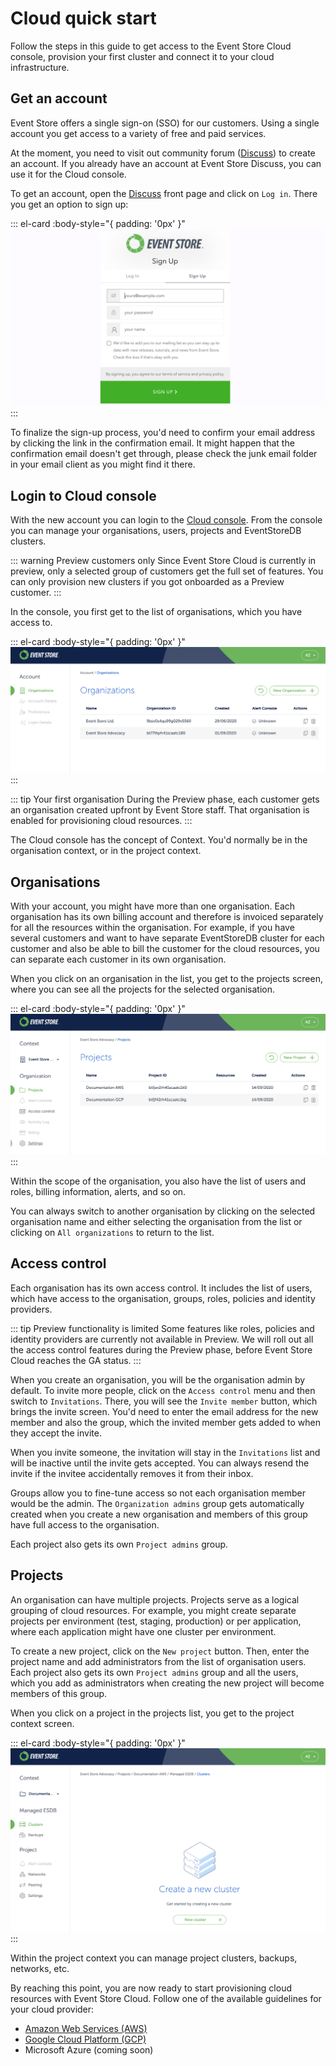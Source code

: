 # Cloud quick start

Follow the steps in this guide to get access to the Event Store Cloud console, provision your first cluster and connect it to your cloud infrastructure.

## Get an account

Event Store offers a single sign-on (SSO) for our customers. Using a single account you get access to a variety of free and paid services.

At the moment, you need to visit out community forum ([Discuss](https://discuss.eventstore.com)) to create an account. If you already have an account at Event Store Discuss, you can use it for the Cloud console.

To get an account, open the [Discuss](https://discuss.eventstore.com) front page and click on `Log in`. There you get an option to sign up:

::: el-card :body-style="{ padding: '0px' }" 
![Sign up screen](./images/discuss-signup.png)
:::

To finalize the sign-up process, you'd need to confirm your email address by clicking the link in the confirmation email. It might happen that the confirmation email doesn't get through, please check the junk email folder in your email client as you might find it there.

## Login to Cloud console

With the new account you can login to the [Cloud console](https://console.eventstore.cloud). From the console you can manage your organisations, users, projects and EventStoreDB clusters.

::: warning Preview customers only
Since Event Store Cloud is currently in preview, only a selected group of customers get the full set of features. You can only provision new clusters if you got onboarded as a Preview customer.
:::

In the console, you first get to the list of organisations, which you have access to.

::: el-card :body-style="{ padding: '0px' }" 
![Cloud organisations](./images/cloud-console-orgs.png)
:::

::: tip Your first organisation
During the Preview phase, each customer gets an organisation created upfront by Event Store staff. That organisation is enabled for provisioning cloud resources.
:::

The Cloud console has the concept of Context. You'd normally be in the organisation context, or in the project context.

## Organisations

With your account, you might have more than one organisation. Each organisation has its own billing account and therefore is invoiced separately for all the resources within the organisation. For example, if you have several customers and want to have separate EventStoreDB cluster for each customer and also be able to bill the customer for the cloud resources, you can separate each customer in its own organisation.

When you click on an organisation in the list, you get to the projects screen, where you can see all the projects for the selected organisation.

::: el-card :body-style="{ padding: '0px' }" 
![Projects within the organisation](./images/cloud-org-projects.png)
:::

Within the scope of the organisation, you also have the list of users and roles, billing information, alerts, and so on.

You can always switch to another organisation by clicking on the selected organisation name and either selecting the organisation from the list or clicking on `All organizations` to return to the list.

## Access control

Each organisation has its own access control. It includes the list of users, which have access to the organisation, groups, roles, policies and identity providers.

::: tip Preview functionality is limited
Some features like roles, policies and identity providers are currently not available in Preview. We will roll out all the access control features during the Preview phase, before Event Store Cloud reaches the GA status.
:::

When you create an organisation, you will be the organisation admin by default. To invite more people, click on the `Access control` menu and then switch to `Invitations`. There, you will see the `Invite member` button, which brings the invite screen. You'd need to enter the email address for the new member and also the group, which the invited member gets added to when they accept the invite.

When you invite someone, the invitation will stay in the `Invitations` list and will be inactive until the invite gets accepted. You can always resend the invite if the invitee accidentally removes it from their inbox.

Groups allow you to fine-tune access so not each organisation member would be the admin. The `Organization admins` group gets automatically created when you create a new organisation and members of this group have full access to the organisation.

Each project also gets its own `Project admins` group.

## Projects

An organisation can have multiple projects. Projects serve as a logical grouping of cloud resources. For example, you might create separate projects per environment (test, staging, production) or per application, where each application might have one cluster per environment.

To create a new project, click on the `New project` button. Then, enter the project name and add administrators from the list of organisation users. Each project also gets its own `Project admins` group and all the users, which you add as administrators when creating the new project will become members of this group.

When you click on a project in the projects list, you get to the project context screen.

::: el-card :body-style="{ padding: '0px' }" 
![Project context](./images/cloud-project-screen.png)
:::

Within the project context you can manage project clusters, backups, networks, etc.

By reaching this point, you are now ready to start provisioning cloud resources with Event Store Cloud. Follow one of the available guidelines for your cloud provider:

- [Amazon Web Services (AWS)](../provision/aws)
- [Google Cloud Platform (GCP)](../provision/gcp)
- Microsoft Azure (coming soon)


